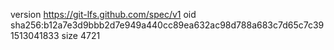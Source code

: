 version https://git-lfs.github.com/spec/v1
oid sha256:b12a7e3d9bbb2d7e949a440cc89ea632ac98d788a683c7d65c7c391513041833
size 4721
